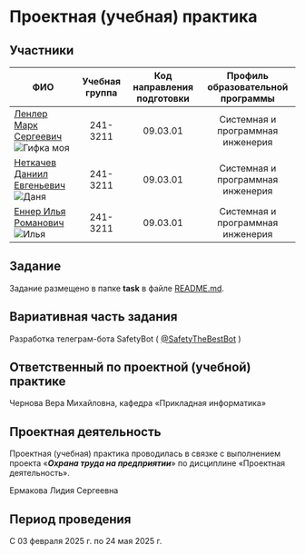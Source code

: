 # Проектная (учебная) практика

## Участники

| ФИО | Учебная группа | Код направления подготовки | Профиль образовательной программы |
|-|:-:|:-:|:-:|
| [Ленлер Марк Сергеевич](https://github.com/Mark-Lender-241-3211) ![Гифка моя](https://github.com/user-attachments/assets/d60dcd62-8517-4179-bed7-5a3820ed2ac3) |241-3211|09.03.01|Системная и программная инженерия|
| [Неткачев Даниил Евгеньевич](https://github.com/NetkachevDaniil) ![Даня](https://github.com/user-attachments/assets/14acfbe5-54d4-4a97-a7a7-96e5e1b9fb37) |241-3211|09.03.01|Системная и программная инженерия|
| [Еннер Илья Романович](https://github.com/Nice-Typhoon) ![Илья](https://github.com/user-attachments/assets/39646a88-e87f-4c47-a3f9-10a057f4ba23) |241-3211|09.03.01|Системная и программная инженерия|

## Задание

Задание размещено в папке **task** в файле [README.md](task/README.md).

## Вариативная часть задания

Разработка телеграм-бота SafetyBot ( [@SafetyTheBestBot](https://web.telegram.org/k/#@SafetyTheBestBot) )

## Ответственный по проектной (учебной) практике

Чернова Вера Михайловна, кафедра «Прикладная информатика»

## Проектная деятельность

Проектная (учебная) практика проводилась в связке с выполнением проекта «***Охрана труда на предприятии***» по дисциплине «Проектная деятельность».

Ермакова Лидия Сергеевна

## Период проведения

С 03 февраля 2025 г. по 24 мая 2025 г.
